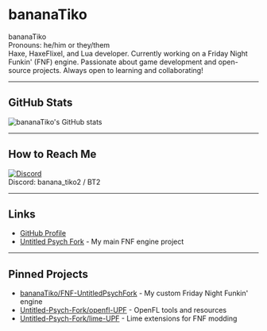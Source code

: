 # bananaTiko

bananaTiko  
Pronouns: he/him or they/them  
Haxe, HaxeFlixel, and Lua developer. Currently working on a Friday Night Funkin' (FNF) engine. Passionate about game development and open-source projects. Always open to learning and collaborating!

---

## GitHub Stats

![bananaTiko's GitHub stats](https://github-readme-stats.vercel.app/api?username=bananaTiko&show_icons=true&theme=dark)

---

## How to Reach Me

[![Discord](https://skillicons.dev/icons?i=discord&theme=dark)](https://discordapp.com/users/990121240062730250)  
Discord: banana_tiko2 / BT2

---

## Links

- [GitHub Profile](https://github.com/bananaTiko)
- [Untitled Psych Fork](https://github.com/Untitled-Psych-Fork) - My main FNF engine project

---

## Pinned Projects

- [bananaTiko/FNF-UntitledPsychFork](https://github.com/bananaTiko/FNF-UntitledPsychFork) - My custom Friday Night Funkin' engine
- [Untitled-Psych-Fork/openfl-UPF](https://github.com/Untitled-Psych-Fork/openfl-UPF) - OpenFL tools and resources
- [Untitled-Psych-Fork/lime-UPF](https://github.com/Untitled-Psych-Fork/lime-UPF) - Lime extensions for FNF modding